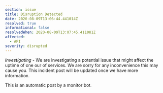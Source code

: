 ```yaml
---
section: issue
title: Disruption Detected
date: 2020-08-09T13:06:44.441014Z
resolved: true
informational: false
resolvedWhen: 2020-08-09T13:07:45.411081Z
affected:
  - API
severity: disrupted
---
```

*Investigating* - We are investigating a potential issue that might affect the uptime of one our of services. We are sorry for any inconvenience this may cause you. This incident post will be updated once we have more information.

This is an automatic post by a monitor bot.
        